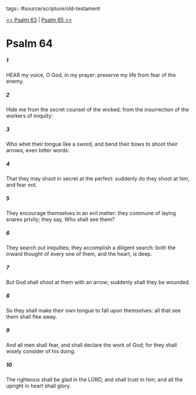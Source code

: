 tags:: #source/scripture/old-testament

[<< Psalm 63](old-testament/19_Psalms/Psalm_63.md) | [Psalm 65 >>](old-testament/19_Psalms/Psalm_65.md)

# Psalm 64

##### 1

HEAR my voice, O God, in my prayer: preserve my life from fear of the enemy.

##### 2

Hide me from the secret counsel of the wicked; from the insurrection of the workers of iniquity:

##### 3

Who whet their tongue like a sword, and bend their bows to shoot their arrows, even bitter words:

##### 4

That they may shoot in secret at the perfect: suddenly do they shoot at him, and fear not.

##### 5

They encourage themselves in an evil matter: they commune of laying snares privily; they say, Who shall see them?

##### 6

They search out iniquities; they accomplish a diligent search: both the inward thought of every one of them, and the heart, is deep.

##### 7

But God shall shoot at them with an arrow; suddenly shall they be wounded.

##### 8

So they shall make their own tongue to fall upon themselves: all that see them shall flee away.

##### 9

And all men shall fear, and shall declare the work of God; for they shall wisely consider of his doing.

##### 10

The righteous shall be glad in the LORD, and shall trust in him; and all the upright in heart shall glory.
